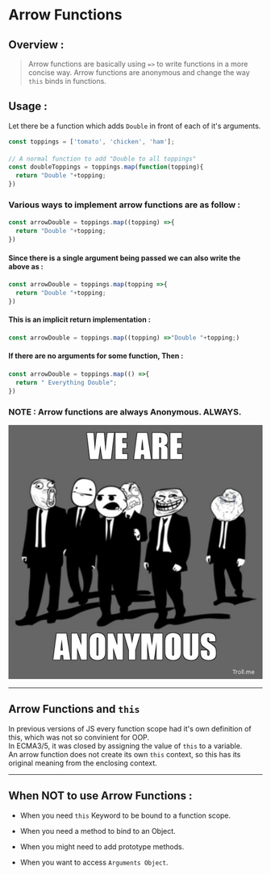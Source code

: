 # Arrow Functions

## Overview :
> Arrow functions are basically using `=>` to write functions in a more concise
way. Arrow functions are anonymous and change the way `this` binds in functions.

## Usage :

Let there be a function which adds `Double` in front of each of it's arguments.   

``` Javascript
const toppings = ['tomato', 'chicken', 'ham'];

// A normal function to add "Double to all toppings"
const doubleToppings = toppings.map(function(topping){
  return "Double "+topping;
})
```

### Various ways to implement arrow functions are as follow :

``` Javascript
const arrowDouble = toppings.map((topping) =>{
  return "Double "+topping;
})
```

#### Since there is a single argument being passed we can also write the above as :    

``` Javascript
const arrowDouble = toppings.map(topping =>{
  return "Double "+topping;
})
```

#### This is an implicit return implementation :     

``` Javascript
const arrowDouble = toppings.map((topping) =>"Double "+topping;)
```

#### If there are no arguments for some function, Then :    

``` Javascript
const arrowDouble = toppings.map(() =>{
  return " Everything Double";
})
```

### NOTE : Arrow functions are always Anonymous. ALWAYS.
![anonymous](anonymous.jpg)

-------------------------

## Arrow Functions and `this`

In previous versions of JS every function scope had it's own definition of this, which was not so convinient for OOP.    
In ECMA3/5, it was closed by assigning the value of `this` to a variable.    
An arrow function does not create its own `this` context, so this has its original meaning from the enclosing context.


---------------------------

## When NOT to use Arrow Functions : 

* When you need `this` Keyword to be bound to a function scope.  

* When you need a method to bind to an Object.    

* When you might need to add prototype methods.    

* When you want to access `Arguments Object`.

